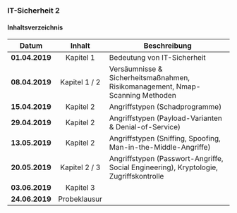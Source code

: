 ### IT-Sicherheit 2
#### Inhaltsverzeichnis
Datum | Inhalt | Beschreibung
:---: | :---: | ---
**01.04.2019** | Kapitel 1 | Bedeutung von IT-Sicherheit
**08.04.2019** | Kapitel 1 / 2 | Versäumnisse & Sicherheitsmaßnahmen, Risikomanagement, Nmap-Scanning Methoden
**15.04.2019** | Kapitel 2 | Angriffstypen (Schadprogramme)
**29.04.2019** | Kapitel 2 | Angriffstypen (Payload-Varianten & Denial-of-Service)
**13.05.2019** | Kapitel 2 | Angriffstypen (Sniffing, Spoofing, Man-in-the-Middle-Angriffe)
**20.05.2019** | Kapitel 2 / 3 | Angriffstypen (Passwort-Angriffe, Social Engineering), Kryptologie, Zugriffskontrolle
**03.06.2019** | Kapitel 3 | 
**24.06.2019** | Probeklausur | 
